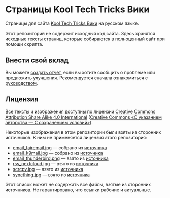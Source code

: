 # Страницы Kool Tech Tricks Вики

Страницы для сайта [Kool Tech Tricks Вики](https://kooltechtricks.neocities.org)
на русском языке.

Этот репозиторий не содержит исходный код сайта. Здесь хранятся исходные тексты
страниц, которые собираются в полноценный сайт при помощи скрипта.

## Внести свой вклад

Вы можете
[создать отчёт](https://github.com/KoolTechTricks/pages/issues/new), если вы
хотите сообщить о проблеме или предложить улучшения. Рекомендуется сначала
ознакомиться с [руководством](/CONTRIBUTING.MD).

## Лицензия

Все тексты и изображения доступны по лицензии
[Creative Commons Attribution Share Alike 4.0 International](https://creativecommons.org/licenses/by-sa/4.0)
([Creative Commons «С указанием авторства — С сохранением условий»](https://creativecommons.org/licenses/by-sa/4.0/deed.ru)).

Некоторые изображения в этом репозитории были взяты из сторонних источников. К
ним не применяется лицензия этого репозитория:

- [email_fairemail.jpg](/media/email_fairemail.jpg) — собрано из
[источника](https://github.com/M66B/FairEmail/tree/master/images)
- [email_k9mail.jpg](/media/email_k9mail.jpg) — собрано из
[источника](https://f-droid.org/en/packages/com.fsck.k9)
- [email_thunderbird.png](/media/email_thunderbird.png) — взято из
[источника](https://www.thunderbird.net)
- [rss_nextcloud.jpg](/media/rss_nextcloud.jpg) — взято из
[источника](https://github.com/nextcloud/news/blob/master/screenshots/1.png)
- [scrcpy.jpg](/media/scrcpy.jpg) — взято из
[источника](https://github.com/Genymobile/scrcpy)
- [syncthing.jpg](/media/syncthing.jpg) — взято из
[источника](https://syncthing.net)

Этот список может не содержать все файлы, взятые из сторонних источников. Не
гарантировано, что ссылки рабочие и актуальные.

